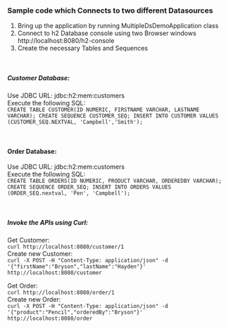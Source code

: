 ### Sample code which Connects to two different Datasources

1. Bring up the application by running MultipleDsDemoApplication class
2. Connect to h2 Database console using two Browser windows http://localhost:8080/h2-console 
3. Create the necessary Tables and Sequences


<br>

##### Customer Database:
Use JDBC URL: jdbc:h2:mem:customers  
Execute the following SQL:  
`CREATE TABLE CUSTOMER(ID NUMERIC, FIRSTNAME VARCHAR, LASTNAME VARCHAR);
CREATE SEQUENCE CUSTOMER_SEQ;
INSERT INTO CUSTOMER VALUES (CUSTOMER_SEQ.NEXTVAL, 'Campbell','Smith');`

<br>

#### Order Database:
Use JDBC URL: jdbc:h2:mem:customers  
Execute the following SQL:  
`CREATE TABLE ORDERS(ID NUMERIC, PRODUCT VARCHAR, ORDEREDBY VARCHAR);
CREATE SEQUENCE ORDER_SEQ;
INSERT INTO ORDERS VALUES (ORDER_SEQ.nextval, 'Pen', 'Campbell');`

<br>

##### Invoke the APIs using Curl:
Get Customer:  
`curl http://localhost:8080/customer/1`  
Create new Customer:  
`curl -X POST -H "Content-Type: application/json" -d '{"firstName":"Bryson","lastName":"Hayden"}' http://localhost:8080/customer`

Get Order:  
`curl http://localhost:8080/order/1`  
Create new Order:  
`curl -X POST -H "Content-Type: application/json" -d '{"product":"Pencil","orderedBy":"Bryson"}' http://localhost:8080/order`
